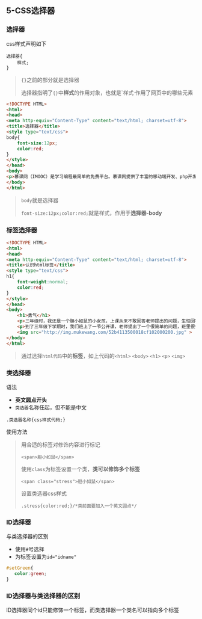 ## 5-CSS选择器

### 选择器
css样式声明如下
```text
选择器{
    样式;
}
```
> `{}`之前的部分就是选择器
> 
> 选择器指明了`{}`中**样式**的作用对象，也就是`样式·作用了网页中的哪些元素

```html
<!DOCTYPE HTML>
<html>
<head>
<meta http-equiv="Content-Type" content="text/html; charset=utf-8">
<title>选择器</title>
<style type="text/css">
body{
    font-size:12px;
    color:red;	
}
</style>
</head>
<body>
<p>慕课网（IMOOC）是学习编程最简单的免费平台。慕课网提供了丰富的移动端开发、php开发、web前端、html5教程以及css3视频教程等课程资源。它富有交互性及趣味性，并且你可以和朋友一起编程。</p>
</body>
</html>
```
> `body`就是选择器
>
> `font-size:12px;color:red;`就是样式，作用于**选择器-body**

### 标签选择器

```html
<!DOCTYPE HTML>
<html>
<head>
<meta http-equiv="Content-Type" content="text/html; charset=utf-8">
<title>认识html标签</title>
<style type="text/css">
h1{
    font-weight:normal;
    color:red;
}
</style>
</head>
<body>
    <h1>勇气</h1>
    <p>三年级时，我还是一个胆小如鼠的小女孩，上课从来不敢回答老师提出的问题，生怕回答错了老师会批评我。就一直没有这个勇气来回答老师提出的问题。学校举办的活动我也没勇气参加。</p>
    <p>到了三年级下学期时，我们班上了一节公开课，老师提出了一个很简单的问题，班里很多同学都举手了，甚至成绩比我差很多的，也举手了，还说着："我来，我来。"我环顾了四周，就我没有举手。</p>
    <img src="http://img.mukewang.com/52b4113500018cf102000200.jpg" >
</body>
</html>
```
> 通过选择`html代码`中的**标签**，如上代码的`<html>` `<body>` `<h1>` `<p>` `<img>`

### 类选择器

语法
* **英文圆点开头**
* `类选器`名称任起，但不能是中文
```text
.类选器名称{css样式代码;}
```
使用方法
> 用合适的标签对修饰内容进行标记
>```text
><span>胆小如鼠</span>
>```
> 使用`class`为标签设置一个类，**类可以修饰多个标签**
>```text
><span class="stress">胆小如鼠</span>
>```
> 设置类选器css样式
> ```text
> .stress{color:red;}/*类前面要加入一个英文圆点*/
>```

### ID选择器

与类选择器的区别
* 使用`#`号选择
* 为标签设置为`id="idname"`

```css
#setGreen{
   color:green;
}
```
### ID选择器与类选择器的区别

ID选择器同个id只能修饰一个标签，而类选择器一个类名可以指向多个标签
